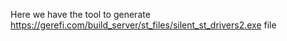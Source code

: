 
Here we have the tool to generate https://gerefi.com/build_server/st_files/silent_st_drivers2.exe file